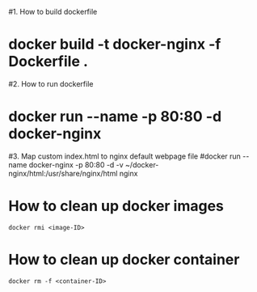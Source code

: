 #1. How to build dockerfile
# docker build -t docker-nginx -f Dockerfile .

#2. How to run dockerfile
# docker run --name <container-name-any> -p 80:80 -d docker-nginx

#3. Map custom index.html to nginx default webpage file
#docker run --name docker-nginx -p 80:80 -d -v ~/docker-nginx/html:/usr/share/nginx/html nginx

# How to clean up docker images
```
docker rmi <image-ID>
```
# How to clean up docker container
```
docker rm -f <container-ID>
```

